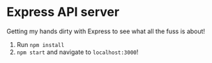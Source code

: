 # Express API server

Getting my hands dirty with Express to see what all the fuss is about!

1. Run `npm install`
2. `npm start` and navigate to `localhost:3000`!